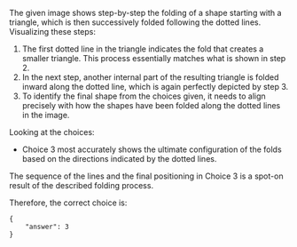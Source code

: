 The given image shows step-by-step the folding of a shape starting with a triangle, which is then successively folded following the dotted lines. Visualizing these steps:

1. The first dotted line in the triangle indicates the fold that creates a smaller triangle. This process essentially matches what is shown in step 2.
2. In the next step, another internal part of the resulting triangle is folded inward along the dotted line, which is again perfectly depicted by step 3.
3. To identify the final shape from the choices given, it needs to align precisely with how the shapes have been folded along the dotted lines in the image.

Looking at the choices:
- Choice 3 most accurately shows the ultimate configuration of the folds based on the directions indicated by the dotted lines.

The sequence of the lines and the final positioning in Choice 3 is a spot-on result of the described folding process. 

Therefore, the correct choice is:

```
{
    "answer": 3
}
```